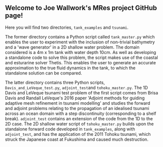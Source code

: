 ## Welcome to Joe Wallwork's MRes project GitHub page!

Here you will find two directories, ``tank_examples`` and ``tsunami``.

The former directory contains a Python script called ``tank_master.py``
which enables the user to experiment with the inclusion of non-trivial
bathymetry and a 'wave generator' in a 2D shallow water problem. The domain
considered is a 4m x 1m tank with water depth 10cm. As well as developing a
standalone code to solve this problem, the script makes use of the coastal
and esturarine solver Thetis. This enables the user to generate an accurate
approximation to the true fluid dynamics in the tank, to which the standalone
solution can be compared.

The latter directory contains three Python scripts,
``Davis_and_LeVeque_test.py``, ``adjoint_test``and ``tohoku_master.py``.
The 1D Davis and LeVeque tsunami test problem of the
first script comes from Brisa Davis and Randall LeVeque's 2016 paper 'Adjoint
methods for guiding adaptive mesh refinement in tsunami modelling' and studies
the forward and adjoint problems relating to the propagation of an idealised
tsunami across an ocean domain with a step discontinuity (corresponding to a
shelf break). ``adjoint_test`` contains an extension of the code from the 1D
to the 2D case. The 2D shallow water script of ``tohoku_master.py`` builds upon
the standalone forward code developed in ``tank_examples``, along with
``adjoint_test``, and has the application of the 2011 Tohoku tsunami, which
struck the Japanese coast at Fukushima and caused much destruction.
